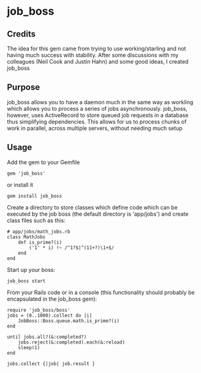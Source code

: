 # job_boss

## Credits

The idea for this gem came from trying to use working/starling and not having much success with stability.  After some discussions with my colleagues (Neil Cook and Justin Hahn) and some good ideas, I created job_boss

## Purpose

job_boss allows you to have a daemon much in the same way as workling which allows you to process a series of jobs asynchronously.   job_boss, however, uses ActiveRecord to store queued job requests in a database thus simplifying dependencies.  This allows for us to process chunks of work in parallel, across multiple servers, without needing much setup

## Usage

Add the gem to your Gemfile

    gem 'job_boss'

or install it

    gem install job_boss

Create a directory to store classes which define code which can be executed by the job boss (the default directory is 'app/jobs') and create class files such as this:

    # app/jobs/math_jobs.rb
    class MathJobs
        def is_prime?(i)
            ('1' * i) !~ /^1?$|^(11+?)\1+$/
        end
    end

Start up your boss:

    job_boss start

From your Rails code or in a console (this functionality should probably be encapsulated in the job_boss gem):

    require 'job_boss/boss'
    jobs = (0..1000).collect do |i|
        JobBoss::Boss.queue.math.is_prime?(i)
    end

    until jobs.all?(&:completed?)
        jobs.reject(&:completed).each(&:reload)
        sleep(1)
    end

    jobs.collect {|job| job.result }